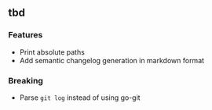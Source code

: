 ## tbd
### Features

- Print absolute paths
- Add semantic changelog generation in markdown format

### Breaking

- Parse `git log` instead of using go-git

